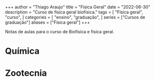 +++
author = "Thiago Araujo"
title = "Física Geral"
date = "2022-06-30"
description = "Curso de física geral biofísica."
tags = [
    "Física geral",
    "curso",
]
categories = [
    "ensino",
    "graduação",
]
series = ["Cursos de graduação"]
aliases = ["Física geral"]
+++

Notas de aulas para o curso de Biofísica e física geral.
<!--more-->

# Química

# Zootecnia
